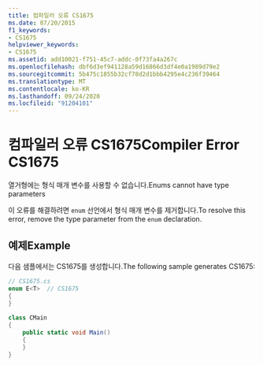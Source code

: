 ```yaml
---
title: 컴파일러 오류 CS1675
ms.date: 07/20/2015
f1_keywords:
- CS1675
helpviewer_keywords:
- CS1675
ms.assetid: add10021-f751-45c7-addc-0f73fa4a267c
ms.openlocfilehash: dbf6d3ef941128a59d16866d3df4e0a1989d79e2
ms.sourcegitcommit: 5b475c1855b32cf78d2d1bbb4295e4c236f39464
ms.translationtype: MT
ms.contentlocale: ko-KR
ms.lasthandoff: 09/24/2020
ms.locfileid: "91204101"
---
```

# <a name="compiler-error-cs1675"></a><span data-ttu-id="30fdc-102">컴파일러 오류 CS1675</span><span class="sxs-lookup"><span data-stu-id="30fdc-102">Compiler Error CS1675</span></span>

<span data-ttu-id="30fdc-103">열거형에는 형식 매개 변수를 사용할 수 없습니다.</span><span class="sxs-lookup"><span data-stu-id="30fdc-103">Enums cannot have type parameters</span></span>  
  
 <span data-ttu-id="30fdc-104">이 오류를 해결하려면 `enum` 선언에서 형식 매개 변수를 제거합니다.</span><span class="sxs-lookup"><span data-stu-id="30fdc-104">To resolve this error, remove the type parameter from the `enum` declaration.</span></span>  
  
## <a name="example"></a><span data-ttu-id="30fdc-105">예제</span><span class="sxs-lookup"><span data-stu-id="30fdc-105">Example</span></span>  

 <span data-ttu-id="30fdc-106">다음 샘플에서는 CS1675를 생성합니다.</span><span class="sxs-lookup"><span data-stu-id="30fdc-106">The following sample generates CS1675:</span></span>  
  
```csharp  
// CS1675.cs  
enum E<T>  // CS1675  
{  
}  
  
class CMain  
{  
    public static void Main()  
    {  
    }  
}  
```
